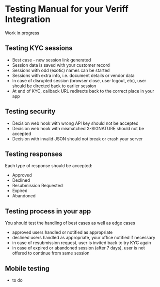 # Testing Manual for your Veriff Integration

Work in progress


## Testing KYC sessions

- Best case - new session link generated
- Session data is saved with your customer record
- Sessions with odd (exotic) names can be started
- Sessions with extra info, i.e. document details or vendor data
- In case of disrupted session (browser close, user logout, etc), user should be directed back to earlier session
- At end of KYC, callback URL redirects back to the correct place in your app

## Testing security

- Decision web hook with wrong API key should not be accepted
- Decision web hook with mismatched X-SIGNATURE should not be accepted
- Decision with invalid JSON should not break or crash your server


## Testing responses

Each type of response should be accepted:
- Approved
- Declined
- Resubmission Requested
- Expired
- Abandoned

## Testing process in your app

You should test the handling of best cases as well as edge cases

- approved users handled or notified as appropriate
- declined users handled as appropriate, your office notified if necessary
- in case of resubmission request, user is invited back to try KYC again
- in case of expired or abandoned session (after 7 days), user is not offered to continue from same session


## Mobile testing

- to do

